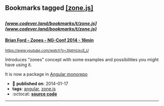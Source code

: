 ## Bookmarks tagged [[zone.js]](https://www.codever.land/search?q=[zone.js])

_<sup><sup>[www.codever.land/bookmarks/t/zone.js](www.codever.land/bookmarks/t/zone.js)</sup></sup>_
---
#### [Brian Ford - Zones - NG-Conf 2014 - 16min](https://www.youtube.com/watch?v=3IqtmUscE_U)
_<sup>https://www.youtube.com/watch?v=3IqtmUscE_U</sup>_

Introduces "zones" concept with some examples and possibilities you might have using it.

It is now a package in [Angular monorepo](https://github.com/angular/angular/tree/master/packages/zone.js)
* :calendar: **published on**: 2014-01-17
* **tags**: [angular](../tagged/angular.md), [zone.js](../tagged/zone.js.md)
* :octocat: **[source code](https://github.com/angular/angular/tree/master/packages/zone.js)**
---
